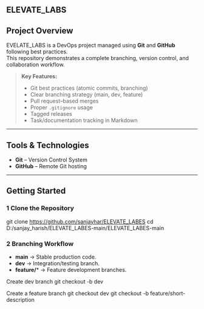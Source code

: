 ## ELEVATE_LABS

##  Project Overview
EVELATE_LABS is a DevOps project managed using **Git** and **GitHub** following best practices.  
This repository demonstrates a complete branching, version control, and collaboration workflow.

> **Key Features:**
> - Git best practices (atomic commits, branching)
> - Clear branching strategy (main, dev, feature)
> - Pull request–based merges
> - Proper `.gitignore` usage
> - Tagged releases
> - Task/documentation tracking in Markdown

---

## Tools & Technologies
- **Git** – Version Control System
- **GitHub** – Remote Git hosting

---

##  Getting Started

### 1️ Clone the Repository
git clone https://github.com/sanjayhar/ELEVATE_LABES
cd D:/sanjay_harish/ELEVATE_LABES-main/ELEVATE_LABES-main


### 2️ Branching Workflow
- **main** → Stable production code.
- **dev** → Integration/testing branch.
- **feature/*** → Feature development branches.

Create dev branch
git checkout -b dev

Create a feature branch
git checkout dev
git checkout -b feature/short-description



